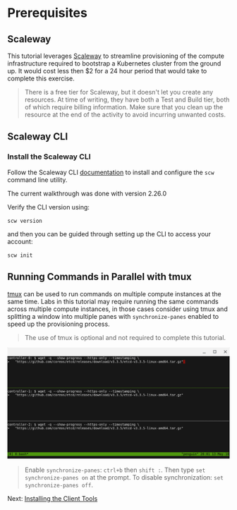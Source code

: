 # Prerequisites

## Scaleway

This tutorial leverages [Scaleway](https://console.scaleway.com/) to streamline provisioning of the compute infrastructure required to bootstrap a Kubernetes cluster from the ground up. It would cost less then $2 for a 24 hour period that would take to complete this exercise.

> There is a free tier for Scaleway, but it doesn't let you create any resources. At time of writing, they have both a Test and Build tier, both of which require billing information. Make sure that you clean up the resource at the end of the activity to avoid incurring unwanted costs.

## Scaleway CLI

### Install the Scaleway CLI

Follow the Scaleway CLI [documentation](https://github.com/scaleway/scaleway-cli) to install and configure the `scw` command line utility.

The current walkthrough was done with version 2.26.0

Verify the CLI version using:

```
scw version
```

and then you can be guided through setting up the CLI to access your account:

```
scw init
```


## Running Commands in Parallel with tmux

[tmux](https://github.com/tmux/tmux/wiki) can be used to run commands on multiple compute instances at the same time. Labs in this tutorial may require running the same commands across multiple compute instances, in those cases consider using tmux and splitting a window into multiple panes with `synchronize-panes` enabled to speed up the provisioning process.

> The use of tmux is optional and not required to complete this tutorial.

![tmux screenshot](images/tmux-screenshot.png)

> Enable `synchronize-panes`: `ctrl+b` then `shift :`. Then type `set synchronize-panes on` at the prompt. To disable synchronization: `set synchronize-panes off`.

Next: [Installing the Client Tools](02-client-tools.md)
